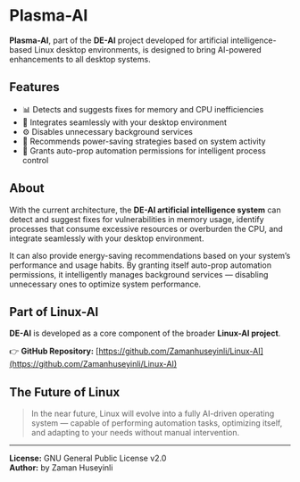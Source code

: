 # Plasma-AI

**Plasma-AI**, part of the **DE-AI** project developed for artificial intelligence-based Linux desktop environments, is designed to bring AI-powered enhancements to all desktop systems.

## Features

- 📊 Detects and suggests fixes for memory and CPU inefficiencies
- 🧠 Integrates seamlessly with your desktop environment
- ⚙️ Disables unnecessary background services
- 🔋 Recommends power-saving strategies based on system activity
- 🤖 Grants auto-prop automation permissions for intelligent process control

## About

With the current architecture, the **DE-AI artificial intelligence system** can detect and suggest fixes for vulnerabilities in memory usage, identify processes that consume excessive resources or overburden the CPU, and integrate seamlessly with your desktop environment.

It can also provide energy-saving recommendations based on your system’s performance and usage habits. By granting itself auto-prop automation permissions, it intelligently manages background services — disabling unnecessary ones to optimize system performance.

## Part of Linux-AI

**DE-AI** is developed as a core component of the broader **Linux-AI project**.

👉 **GitHub Repository:** [https://github.com/Zamanhuseyinli/Linux-AI](https://github.com/Zamanhuseyinli/Linux-AI)

## The Future of Linux

> In the near future, Linux will evolve into a fully AI-driven operating system — capable of performing automation tasks, optimizing itself, and adapting to your needs without manual intervention.

---

**License:** GNU General Public License v2.0  
**Author:** by Zaman Huseyinli
